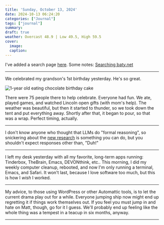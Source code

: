 ```yaml
---
title: 'Sunday, October 13, 2024'
date: 2024-10-13 06:24:20
categories: ["Journal"]
tags: ["journal"]
summary: 
draft: true
weather: Overcast 48.9 | Low 49.5, High 59.5
cover: 
  image: 
  caption: 
---
```


I've added a search page [here](/search). Some notes: [Searching baty.net](/2024/10/searching-baty-net/)

----

We celebrated my grandson's 1st birthday yesterday. He's so great.

![1-year old eating chocolate birthday cake](/img/2024/10/20241012-lincoln-with-cake.jpg)

There were 75 people there to help celebrate. Everyone had fun. We ate, played games, and watched Lincoln open gifts (with mom's help). The weather was beautiful, but then it started to thunder, so we took down the tent and put everything away. Shortly after that, it began to pour, so that was a wrap. Perfect timing, actually.

----

I don't know anyone who thought that LLMs do "formal reasoning", so snickering about the [new research](https://garymarcus.substack.com/p/llms-dont-do-formal-reasoning-and) is something you can do, but you shouldn't expect responses other than, "Duh!"

----

I left my desk yesterday with all my favorite, long-term apps running: Tinderbox, TheBrain, Emacs, DEVONthink, etc.. This morning, I did my weekly computer cleanup, rebooted, and now I'm only running a terminal, Emacs, and Safari. It won't last, because I love software too much, but this is how I _wish_ I worked.

----

My advice, to those using WordPress or other Automattic tools, is to let the current drama play out for a while. Everyone jumping ship now might end up regretting it if things work themselves out. If you feel you must jump in and hate on Matt, though, go for it I guess. We'll probably end up feeling like the whole thing was a tempest in a teacup in six months, anyway.

----

